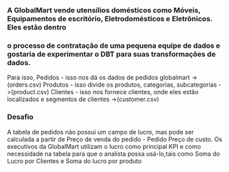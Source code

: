 ### A GlobalMart vende utensílios domésticos como Móveis, Equipamentos de escritório, Eletrodomésticos e Eletrônicos. Eles estão dentro
### o processo de contratação de uma pequena equipe de dados e gostaria de experimentar o DBT para suas transformações de dados.

Para isso,
Pedidos - isso nos dá os dados de pedidos globalmart ->(orders.csv)
Produtos - isso divide os produtos, categorias, subcategorias ->(product.csv)
Clientes - isso nos fornece clientes, onde eles estão localizados e segmentos de clientes ->(customer.csv)

### Desafio

A tabela de pedidos não possui um campo de lucro, mas pode ser calculada a partir de Preço de venda do pedido - Pedido
Preço de custo. Os executivos da GlobalMart utilizam o lucro como principal KPI e como necessidade na tabela para que o
analista possa usá-lo,tais como Soma do Lucro por Clientes e Soma do lucro por produto
